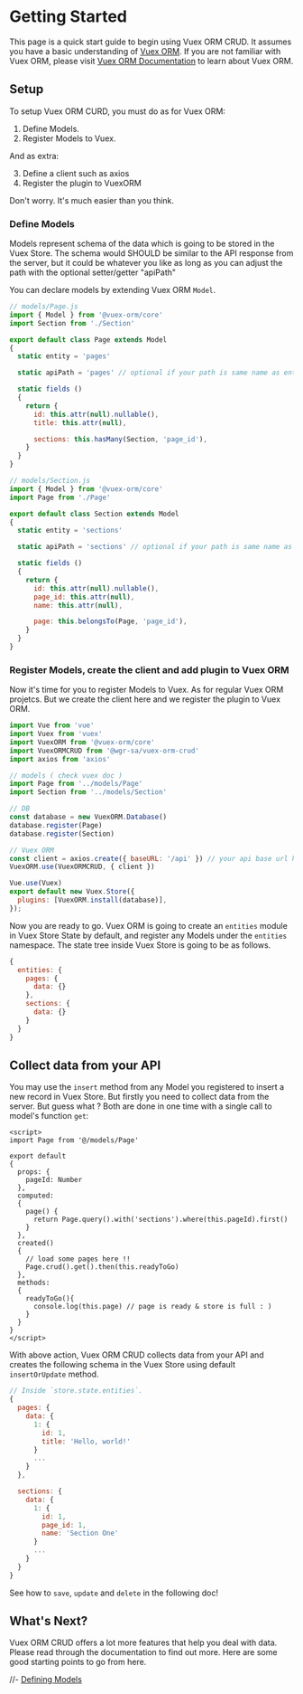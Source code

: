 # Getting Started

This page is a quick start guide to begin using Vuex ORM CRUD. It assumes you have a basic understanding of [Vuex ORM](https://github.com/vuex-orm/vuex-orm). If you are not familiar with Vuex ORM, please visit [Vuex ORM Documentation](https://vuex-orm.org/) to learn about Vuex ORM.


## Setup

To setup Vuex ORM CURD, you must do as for Vuex ORM:

1. Define Models.
2. Register Models to Vuex.

And as extra:

3. Define a client such as axios
4. Register the plugin to VuexORM

Don't worry. It's much easier than you think.

### Define Models

Models represent schema of the data which is going to be stored in the Vuex Store. The schema would SHOULD be similar to the API response from the server, but it could be whatever you like as long as you can adjust the path with the optional setter/getter "apiPath"

You can declare models by extending Vuex ORM `Model`.

```js
// models/Page.js
import { Model } from '@vuex-orm/core'
import Section from './Section'

export default class Page extends Model
{
  static entity = 'pages'

  static apiPath = 'pages' // optional if your path is same name as entity!

  static fields ()
  {
    return {
      id: this.attr(null).nullable(),
      title: this.attr(null),

      sections: this.hasMany(Section, 'page_id'),
    }
  }
}
```

```js
// models/Section.js
import { Model } from '@vuex-orm/core'
import Page from './Page'

export default class Section extends Model
{
  static entity = 'sections'

  static apiPath = 'sections' // optional if your path is same name as entity!

  static fields ()
  {
    return {
      id: this.attr(null).nullable(),
      page_id: this.attr(null),
      name: this.attr(null),

      page: this.belongsTo(Page, 'page_id'),
    }
  }
}
```

### Register Models, create the client and add plugin to Vuex ORM

Now it's time for you to register Models to Vuex. As for regular Vuex ORM projetcs. But we create the client here and we  register the plugin to Vuex ORM.

```js
import Vue from 'vue'
import Vuex from 'vuex'
import VuexORM from '@vuex-orm/core'
import VuexORMCRUD from '@wgr-sa/vuex-orm-crud'
import axios from 'axios'

// models ( check vuex doc )
import Page from '../models/Page'
import Section from '../models/Section'

// DB
const database = new VuexORM.Database()
database.register(Page)
database.register(Section)

// Vuex ORM
const client = axios.create({ baseURL: '/api' }) // your api base url here!
VuexORM.use(VuexORMCRUD, { client })

Vue.use(Vuex)
export default new Vuex.Store({
  plugins: [VuexORM.install(database)],
});
```

Now you are ready to go. Vuex ORM is going to create an `entities` module in Vuex Store State by default, and register any Models under the `entities` namespace. The state tree inside Vuex Store is going to be as follows.

```js
{
  entities: {
    pages: {
      data: {}
    },
    sections: {
      data: {}
    }
  }
}
```

## Collect data from your API

You may use the `insert` method from any Model you registered to insert a new record in Vuex Store. But firstly you need to collect data from the server. But guess what ? Both are done in one time with a single call to model's function `get`:

```vue
<script>
import Page from '@/models/Page'

export default
{
  props: {
    pageId: Number
  },
  computed:
  {
    page() {
      return Page.query().with('sections').where(this.pageId).first()
    }
  },
  created()
  {
    // load some pages here !!
    Page.crud().get().then(this.readyToGo)
  },
  methods:
  {
    readyToGo(){
      console.log(this.page) // page is ready & store is full : )
    }
  }
}
</script>
```

With above action, Vuex ORM CRUD collects data from your API and creates the following schema in the Vuex Store using default `insertOrUpdate` method.

```js
// Inside `store.state.entities`.
{
  pages: {
    data: {
      1: {
        id: 1,
        title: 'Hello, world!'
      }
      ...
    }
  },

  sections: {
    data: {
      1: {
        id: 1,
        page_id: 1,
        name: 'Section One'
      }
      ...
    }
  }
}
```

See how to `save`, `update` and `delete` in the following doc!

## What's Next?

Vuex ORM CRUD offers a lot more features that help you deal with data. Please read through the documentation to find out more. Here are some good starting points to go from here.

//- [Defining Models](/guide/model/defining-models.md)
